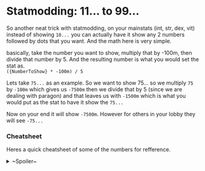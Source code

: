 # Statmodding: 11... to 99...  
So another neat trick with statmodding, on your mainstats (int, str, dex, vit) instead of showing `10...` you can actually have it show any 2 numbers followed by dots that you want. And the math here is very simple.  
  
basically, take the number you want to show, multiply that by -100m, then divide that number by 5. And the resulting number is what you would set the stat as.  
`({NumberToShow} * -100m) / 5`  
  
Lets take `75...` as an example. So we want to show 75... so we multiply `75` by `-100m` which gives us `-7500m` then we divide that by 5 (since we are dealing with paragon) and that leaves us with `-1500m` which is what you would put as the stat to have it show the `75...`  
  
Now on your end it will show `-7500m`. However for others in your lobby they will see `-75...`  

### Cheatsheet  
Heres a quick cheatsheet of some of the numbers for refference.  
<details>
  <summary>~Spoiler~</summary>
  <p>  
  * **[25]** `-500,000,000`  
  * **[50]** `-1,000,000,000`  
  * **[75]** `-1,500,000,000`  
  * **[99]** `-1,980,000,000`  
  </p>
</details>

